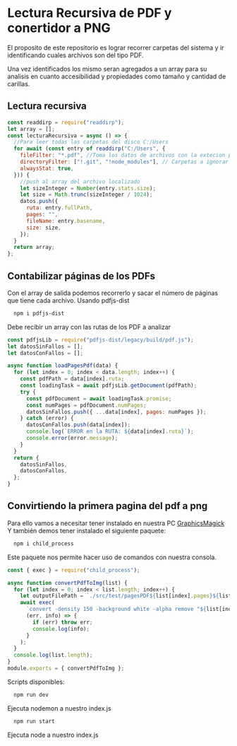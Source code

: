 # Lectura Recursiva de PDF y conertidor a PNG

El proposito de este repositorio es lograr recorrer carpetas del sistema y ir identificando cuales archivos son del tipo PDF.

Una vez identificados los mismo seran agregados a un array para su analisis en cuanto accesibilidad y propiedades como tamaño y cantidad de carillas.

## Lectura recursiva

```javascript
const readdirp = require("readdirp");
let array = [];
const lecturaRecursiva = async () => {
  //Para leer todas las carpetas del disco C:/Users
  for await (const entry of readdirp("C:/Users", {
    fileFilter: "*.pdf", //Toma los datos de archivos con la extecion pdf
    directoryFilter: ["!.git", "!node_modules"], // Carpetas a ignorar
    alwaysStat: true,
  })) {
    //push al array del archivo localizado
    let sizeInteger = Number(entry.stats.size);
    let size = Math.trunc(sizeInteger / 1024);
    datos.push({
      ruta: entry.fullPath,
      pages: "",
      fileName: entry.basename,
      size: size,
    });
  }
  return array;
};
```

## Contabilizar páginas de los PDFs

Con el array de salida podemos recorrerlo y sacar el número de páginas que tiene cada archivo.
Usando pdfjs-dist

```bash
  npm i pdfjs-dist
```

Debe recibir un array con las rutas de los PDF a analizar

```javascript
const pdfjsLib = require("pdfjs-dist/legacy/build/pdf.js");
let datosSinFallos = [];
let datosConFallos = [];

async function loadPagesPdf(data) {
  for (let index = 0; index < data.length; index++) {
    const pdfPath = data[index].ruta;
    const loadingTask = await pdfjsLib.getDocument(pdfPath);
    try {
      const pdfDocument = await loadingTask.promise;
      const numPages = pdfDocument.numPages;
      datosSinFallos.push({ ...data[index], pages: numPages });
    } catch (error) {
      datosConFallos.push(data[index]);
      console.log(`ERROR en la RUTA: ${data[index].ruta}`);
      console.error(error.message);
    }
  }
  return {
    datosSinFallos,
    datosConFallos,
  };
}
```

## Convirtiendo la primera pagina del pdf a png

Para ello vamos a necesitar tener instalado en nuestra PC [GraphicsMagick](http://www.graphicsmagick.org/download.html#download-sites)
Y también demos tener instalado el siguiente paquete:

```bash
  npm i child_process
```

Este paquete nos permite hacer uso de comandos con nuestra consola.

```javascript
const { exec } = require("child_process");

async function convertPdfToImg(list) {
  for (let index = 0; index < list.length; index++) {
    let outputFilePath = `./src/test/pagesPDF${list[index].pages}${list[index].fileName}sizePDF${list[index].size}.png`;
    await exec(
      `convert -density 150 -background white -alpha remove "${list[index].ruta}"[0] -quality 80 "${outputFilePath}"`,
      (err, info) => {
        if (err) throw err;
        console.log(info);
      }
    );
  }
  console.log(list.length);
}
module.exports = { convertPdfToImg };
```

Scripts disponibles:

```bash
  npm run dev
```

Ejecuta nodemon a nuestro index.js

```bash
  npm run start
```

Ejecuta node a nuestro index.js
